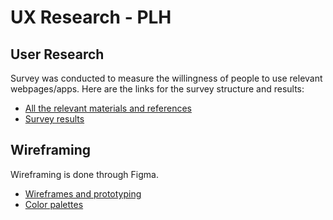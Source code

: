 # UX Research - PLH

## User Research

Survey was conducted to measure the willingness of people to use relevant webpages/apps. Here are the links for the survey structure and results:

- [All the relevant materials and references](https://www.notion.so/Planet-s-Little-Helper-8f052c045a3746e792bb54a02d1f9d6c)
- [Survey results](https://docs.google.com/spreadsheets/d/1hiIQqDILgUBxMrg3Jb2K5NrKhVQKk3AVshmlR6wsj7w/edit?resourcekey&usp=forms_web_b#gid=1604573676)

## Wireframing

Wireframing is done through Figma.

- [Wireframes and prototyping](https://www.figma.com/file/QbXiXHMuXLIyy42tjJn0xa/Planet's-little-helper--design-playground?node-id=37%3A17)
- [Color palettes](https://mycolor.space/?hex=%231DAD78&sub=1)
